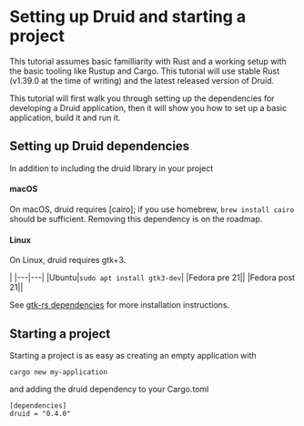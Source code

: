 # Setting up Druid and starting a project
This tutorial assumes basic familliarity with Rust and a working setup with the basic tooling like
Rustup and Cargo. This tutorial will use stable Rust (v1.39.0 at the time of writing) and the latest
released version of Druid.

This tutorial will first walk you through setting up the dependencies for developing a Druid
application, then it will show you how to set up a basic application, build it and run it.

## Setting up Druid dependencies
In addition to including the druid library in your project 

#### macOS
On macOS, druid requires [cairo]; if you use homebrew, `brew install cairo`
should be sufficient. Removing this dependency is on the roadmap.

#### Linux
On Linux, druid requires gtk+3.

|
|---|---|
|Ubuntu|```sudo apt install gtk3-dev```|
|Fedora pre 21||
|Fedora post 21||

See [gtk-rs dependencies] for more installation instructions.


## Starting a project
Starting a project is as easy as creating an empty application with
```
cargo new my-application
``` 
and adding the druid dependency to your Cargo.toml
```
[dependencies]
druid = "0.4.0"
```



[gtk-rs dependencies]: http://gtk-rs.org/docs/requirements.html

